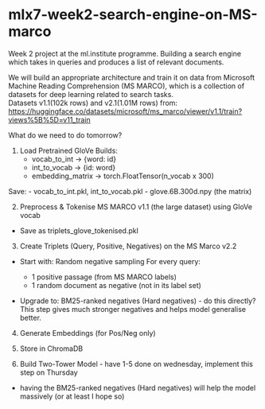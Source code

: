 # mlx7-week2-search-engine-on-MS-marco

Week 2 project at the ml.institute programme.
Building a search engine which takes in queries and produces a list of relevant documents.

We will build an appropriate architecture and train it on data from Microsoft Machine Reading Comprehension (MS MARCO), which is a collection of datasets for deep learning related to search tasks. <br> Datasets v1.1(102k rows) and v2.1(1.01M rows) from: https://huggingface.co/datasets/microsoft/ms_marco/viewer/v1.1/train?views%5B%5D=v11_train

What do we need to do tomorrow?

1. Load Pretrained GloVe
   Builds:
   - vocab_to_int → {word: id}
   - int_to_vocab → {id: word}
   - embedding_matrix → torch.FloatTensor(n_vocab x 300)

Save: - vocab_to_int.pkl, int_to_vocab.pkl - glove.6B.300d.npy (the matrix)

2. Preprocess & Tokenise MS MARCO v1.1 (the large dataset) using GloVe vocab

- Save as triplets_glove_tokenised.pkl

3. Create Triplets (Query, Positive, Negatives) on the MS Marco v2.2

- Start with: Random negative sampling
  For every query:

  - 1 positive passage (from MS MARCO labels)
  - 1 random document as negative (not in its label set)

- Upgrade to: BM25-ranked negatives (Hard negatives) - do this directly?
  This step gives much stronger negatives and helps model generalise better.

4. Generate Embeddings (for Pos/Neg only)

5. Store in ChromaDB

6. Build Two-Tower Model - have 1-5 done on wednesday, implement this step on Thursday

- having the BM25-ranked negatives (Hard negatives) will help the model massively (or at least I hope so)
